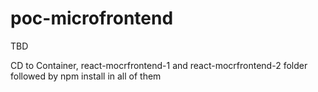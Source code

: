 # poc-microfrontend

TBD

CD to Container, react-mocrfrontend-1 and react-mocrfrontend-2 folder followed by npm install in all of them
